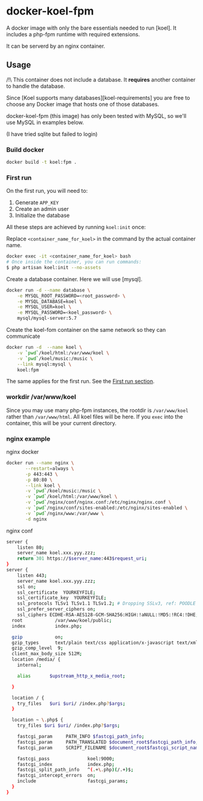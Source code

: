 docker-koel-fpm
===========

A docker image with only the bare essentials needed to run [koel]. It includes a php-fpm runtime with required extensions.

It can be serverd by an nginx container.

## Usage

/!\ This container does not include a database. It **requires** another container to handle the database.

Since [Koel supports many databases][koel-requirements] you are free to choose any Docker image that hosts one of those databases.

docker-koel-fpm (this image) has only been tested with MySQL, so we'll use MySQL in examples below.

(I have tried sqlite but failed to login)


### Build docker

```bash
docker build -t koel:fpm .
```

### First run

On the first run, you will need to:

1. Generate `APP_KEY`
2. Create an admin user
3. Initialize the database

All these steps are achieved by running `koel:init` once:

Replace `<container_name_for_koel>` in the command by the actual container name.

```bash
docker exec -it <container_name_for_koel> bash
# Once inside the container, you can run commands:
$ php artisan koel:init --no-assets
```

Create a database container. Here we will use [mysql].

```bash
docker run -d --name database \
    -e MYSQL_ROOT_PASSWORD=<root_password> \
    -e MYSQL_DATABASE=koel \
    -e MYSQL_USER=koel \
    -e MYSQL_PASSWORD=<koel_password> \
    mysql/mysql-server:5.7
```

Create the koel-fom container on the same network so they can communicate

```bash
docker run -d  --name koel \
    -v `pwd`/koel/html:/var/www/koel \
    -v `pwd`/koel/music:/music \
    --link mysql:mysql \
    koel:fpm
```

The same applies for the first run. See the [First run section](#first-run).





### workdir /var/www/koel

Since you may use many php-fpm instances, the rootdir is `/var/www/koel` rather than `/var/www/html`. All koel files will be here. If you `exec` into the container, this will be your current directory.

### nginx example

nginx docker

```bash
docker run --name nginx \
	   --restart=always \
	   -p 443:443 \
	   -p 80:80 \
	   --link koel \
	   -v `pwd`/koel/music:/music \
	   -v `pwd`/koel/html:/var/www/koel \
	   -v `pwd`/nginx/conf/nginx.conf:/etc/nginx/nginx.conf \
	   -v `pwd`/nginx/conf/sites-enabled:/etc/nginx/sites-enabled \
	   -v `pwd`/nginx/www:/var/www \
	   -d nginx
```

nginx conf

```bash
server {
    listen 80;
    server_name koel.xxx.yyy.zzz;
    return 301 https://$server_name:443$request_uri;
}
server {
    listen 443;
    server_name koel.xxx.yyy.zzz;
    ssl on;
    ssl_certificate  YOURKEYFILE;
    ssl_certificate_key  YOURKEYFILE;
    ssl_protocols TLSv1 TLSv1.1 TLSv1.2; # Dropping SSLv3, ref: POODLE
    ssl_prefer_server_ciphers on;
    ssl_ciphers ECDHE-RSA-AES128-GCM-SHA256:HIGH:!aNULL:!MD5:!RC4:!DHE;
  root            /var/www/koel/public;
  index           index.php;

  gzip            on;
  gzip_types      text/plain text/css application/x-javascript text/xml application/xml application/xml+rss text/javascript application/json;
  gzip_comp_level  9;
  client_max_body_size 512M;
  location /media/ {
    internal;

    alias       $upstream_http_x_media_root;

  }

  location / {
    try_files   $uri $uri/ /index.php?$args;
  }

  location ~ \.php$ {
    try_files $uri $uri/ /index.php?$args;

    fastcgi_param     PATH_INFO $fastcgi_path_info;
    fastcgi_param     PATH_TRANSLATED $document_root$fastcgi_path_info;
    fastcgi_param     SCRIPT_FILENAME $document_root$fastcgi_script_name;

    fastcgi_pass              koel:9000;
    fastcgi_index             index.php;
    fastcgi_split_path_info   ^(.+\.php)(/.+)$;
    fastcgi_intercept_errors  on;
    include                   fastcgi_params;
  }
}

```
